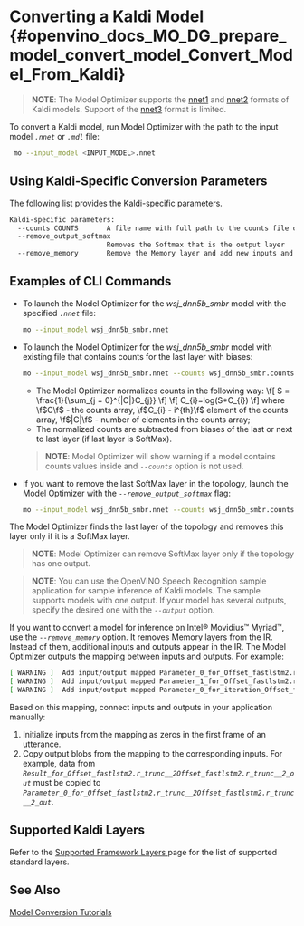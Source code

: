 # Converting a Kaldi Model <a name="Convert_From_Kaldi"></a> {#openvino_docs_MO_DG_prepare_model_convert_model_Convert_Model_From_Kaldi}

> **NOTE**: The Model Optimizer supports the [nnet1](http://kaldi-asr.org/doc/dnn1.html) and [nnet2](http://kaldi-asr.org/doc/dnn2.html) formats of Kaldi models. Support of the [nnet3](http://kaldi-asr.org/doc/dnn3.html) format is limited.
 
To convert a Kaldi model, run Model Optimizer with the path to the input model *`.nnet`* or *`.mdl`* file:

```sh
 mo --input_model <INPUT_MODEL>.nnet
```

## Using Kaldi-Specific Conversion Parameters <a name="kaldi_specific_conversion_params"></a>

The following list provides the Kaldi-specific parameters.

```sh
Kaldi-specific parameters:
  --counts COUNTS       A file name with full path to the counts file or empty string to utilize count values from the model file
  --remove_output_softmax
                        Removes the Softmax that is the output layer
  --remove_memory       Remove the Memory layer and add new inputs and outputs instead
```

## Examples of CLI Commands

* To launch the Model Optimizer for the *wsj_dnn5b_smbr* model with the specified *`.nnet`* file:
   ```sh
   mo --input_model wsj_dnn5b_smbr.nnet
   ```

* To launch the Model Optimizer for the *wsj_dnn5b_smbr* model with existing file that contains counts for the last layer with biases:
   ```sh
   mo --input_model wsj_dnn5b_smbr.nnet --counts wsj_dnn5b_smbr.counts
   ```

  * The Model Optimizer normalizes сounts in the following way:
	\f[
	S = \frac{1}{\sum_{j = 0}^{|C|}C_{j}}
	\f]
	\f[
	C_{i}=log(S*C_{i})
	\f]
	where \f$C\f$ - the counts array, \f$C_{i} - i^{th}\f$ element of the counts array,
	\f$|C|\f$ - number of elements in the counts array;
  * The normalized counts are subtracted from biases of the last or next to last layer (if last layer is SoftMax).

  > **NOTE**: Model Optimizer will show warning if a model contains counts values inside and *`--counts`* option is not used.

* If you want to remove the last SoftMax layer in the topology, launch the Model Optimizer with the
*`--remove_output_softmax`* flag:
   ```sh
   mo --input_model wsj_dnn5b_smbr.nnet --counts wsj_dnn5b_smbr.counts --remove_output_softmax
   ```

The Model Optimizer finds the last layer of the topology and removes this layer only if it is a SoftMax layer.

  > **NOTE**: Model Optimizer can remove SoftMax layer only if the topology has one output.

  > **NOTE**: You can use the OpenVINO Speech Recognition sample application for sample inference of Kaldi models. The sample supports models with one output. If your model has several outputs, specify the desired one with the *`--output`* option.

 If you want to convert a model for inference on Intel® Movidius™ Myriad™, use the *`--remove_memory`* option.
It removes Memory layers from the IR. Instead of them, additional inputs and outputs appear in the IR.
The Model Optimizer outputs the mapping between inputs and outputs. For example:
```sh
[ WARNING ]  Add input/output mapped Parameter_0_for_Offset_fastlstm2.r_trunc__2Offset_fastlstm2.r_trunc__2_out -> Result_for_Offset_fastlstm2.r_trunc__2Offset_fastlstm2.r_trunc__2_out
[ WARNING ]  Add input/output mapped Parameter_1_for_Offset_fastlstm2.r_trunc__2Offset_fastlstm2.r_trunc__2_out -> Result_for_Offset_fastlstm2.r_trunc__2Offset_fastlstm2.r_trunc__2_out
[ WARNING ]  Add input/output mapped Parameter_0_for_iteration_Offset_fastlstm3.c_trunc__3390 -> Result_for_iteration_Offset_fastlstm3.c_trunc__3390
```
 Based on this mapping, connect inputs and outputs in your application manually:

1. Initialize inputs from the mapping as zeros in the first frame of an utterance.
2. Copy output blobs from the mapping to the corresponding inputs. For example, data from *`Result_for_Offset_fastlstm2.r_trunc__2Offset_fastlstm2.r_trunc__2_out`*
must be copied to *`Parameter_0_for_Offset_fastlstm2.r_trunc__2Offset_fastlstm2.r_trunc__2_out`*.

## Supported Kaldi Layers
Refer to the [Supported Framework Layers ](../Supported_Frameworks_Layers.md) page for the list of supported standard layers.

## See Also
[Model Conversion Tutorials](Convert_Model_Tutorials.md)
